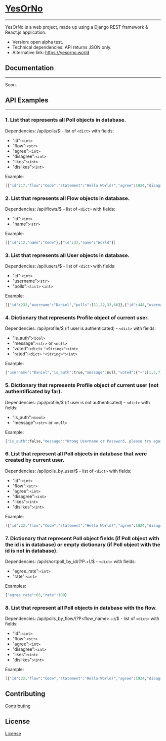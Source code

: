 # [YesOrNo](https://olehserikov.info/)
---

YesOrNo is a web project, made up using a Django REST framework &amp; React.js application.
* Version: open alpha test.
* Technical dependencies: API returns JSON only.
* Alternative link: https://yesorno.world

## Documentation
---
Soon.

## API Examples
---
### 1. List that represents all Poll objects in database.

Dependencies: /api/polls/$ - list of ```<dict>``` with fields:
* "id":```<int>```
* "flow":```<str>```
* "agree":```<int>```
* "disagree":```<int>```
* "likes":```<int>```
* "dislikes":```<int>```

Example:
```python
[{"id":17,"flow":"Code","statement":"Hello World?","agree":1024,"disagree":256,"likes":800,"dislikes":600},{"id":132,"flow":"World","statement":"Hello, Earth?","agree":123,"disagree":222,"likes":444,"dislikes":333}]
```

### 2. List that represents all Flow objects in database.

Dependencies: /api/flows/$ - list of ```<dict>``` with fields:
* "id":```<int>```
* "name":```<str>```

Example:
```python
[{"id":12,"name":"Code"},{"id":32,"name":"World"}]
```

### 3. List that represents all User objects in database.

Dependencies: /api/users/$ - list of ```<dict>``` with fields:
* "id":```<int>```
* "username":```<str>```
* "polls":```<list>```
    ```<int>```

Example:
```python
[{"id":232,"username":"Daniel","polls":[11,22,33,66]},{"id":444,"username":"FooBar","polls":[]}]
```

### 4. Dictionary that represents Profile object of current user.

Dependencies: /api/profile/$ (if user is authenticated) - ```<dict>``` with fields:
* "is_auth":```<bool>```
* "message":```<str>``` or ```<null>```
* "voted":```<dict>```
    ```"<String>"```:```<int>```
* "rated":```<dict>```
    ```"<String>"```:```<int>```

Example:
```python
{"username":"Daniel","is_auth":true,"message":null,"voted":{"+":[1,3,7],"-":[4,5]},"rated":{"+":[3,5],"-":[]}}
```

### 5. Dictionary that represents Profile object of current user (not authentificated by far).

Dependencies: /api/profile/$ (if user is not authenticated) - ```<dict>``` with fields:
* "is_auth":```<bool>```
* "message":```<str>``` or ```<null>```

Example:
```python
{"is_auth":false,"message":"Wrong Username or Password, please try again or reset your Password"}
```

### 6. List that represent all Poll objects in database that were created by current user.

Dependencies: /api/polls_by_user/$ - list of ```<dict>``` with fields:
* "id":```<int>```
* "flow":```<str>```
* "agree":```<int>```
* "disagree":```<int>```
* "likes":```<int>```
* "dislikes":```<int>```

Example:
```python
[{"id":22,"flow":"Code","statement":"Hello World?","agree":1024,"disagree":256,"likes":800,"dislikes":600},{"id":144,"flow":"World","statement":"Hello, Earth?","agree":123,"disagree":222,"likes":444,"dislikes":333}]
```

### 7. Dictionary that represent Poll object fields (if Poll object with the id is in database) or empty dictionary (if Poll object with the id is not in database).

Dependencies: /api/shortpoll_by_id/(?P<id>.+)/$ - ```<dict>``` with fields:
* "agree_rate":```<int>```
* "rate":```<int>```

Examples:
```python
{"agree_rate":66,"rate":100}
```

### 8. List that represent all Poll objects in database with the flow.

Dependencies: /api/polls_by_flow/(?P<flow_name>.+)/$ - list of ```<dict>``` with fields:
* "id":```<int>```
* "flow":```<str>```
* "agree":```<int>```
* "disagree":```<int>```
* "likes":```<int>```
* "dislikes":```<int>```

Example:
```python
[{"id":22,"flow":"Code","statement":"Hello World?","agree":1024,"disagree":256,"likes":800,"dislikes":600},{"id":144,"flow":"Code","statement":"Hello, Earth?","agree":123,"disagree":222,"likes":444,"dislikes":333}]
```

## Contributing
[Contributing](/CONTRIBUTING.md)

## License
[License](/LICENSE.md)
